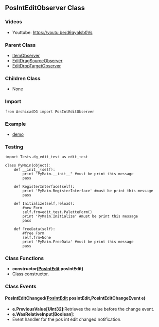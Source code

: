 ## PosIntEditObserver Class

### Videos
* Youttube: https://youtu.be/d6qyalsb0Vs

### Parent Class
* [ItemObserver](../ArchicadDG_Item_Observer.md)
* [EditDragSourceObserver](ArchicadDG_EditDragSource_Observer.md)
* [EditDropTargetObserver](ArchicadDG_EditDropTarget_Observer.md)

### Children Class
* None

### Import
```
from ArchicadDG import PosIntEditObserver
``` 

### Example
* [demo](../../Scripts/Tests/dg_edit_test.py)

### Testing
```
import Tests.dg_edit_test as edit_test

class PyMain(object):
    def __init__(self):
        print "PyMain.__init__" #must be print this message
        pass

    def RegisterInterface(self):
        print 'PyMain.RegisterInterface' #must be print this message
        pass
    
    def Initialize(self,reload):
        #new Form
        self.frm=edit_test.PaletteForm()
        print 'PyMain.Initialize' #must be print this message
        pass

    def FreeData(self):
        #free Form
        self.frm=None
        print 'PyMain.FreeData' #must be print this message
        pass

```

### Class Functions

* **constructor([PosIntEdit](ArchicadDG_PosIntEdit.md) posIntEdit)**
* Class constructor.

### Class Events

#### PosIntEditChanged([PosIntEdit](ArchicadDG_PosIntEdit.md) posIntEdit,PosIntEditChangeEvent e)
* **e.PreviousValue[UInt32]**:Retrieves the value before the change event.
* **e.WasRelativeInput[Boolean]**:
* Event handler for the pos int edit changed notification.

